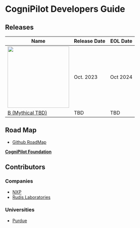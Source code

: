 # CogniPilot Developers Guide


## **Releases**
| Name  |Release Date | EOL Date |
|-------|-------------|----------|
|  [<img src='releases/airy/assets/airy-name.png' width='200'>](releases/airy) | Oct. 2023 | Oct 2024 |
| [B (Mythical TBD)](releases/b-mythical) | TBD | TBD |


## Road Map

* [Github RoadMap](https://github.com/orgs/CogniPilot/projects/2/views/1)


[**CogniPilot Foundation**](https://www.cognipilot.com)


## Contributors

### Companies
- [NXP](https://www.nxp.com/)
- [Rudis Laboratories](https://www.rudislabs.com/)

### Universities
  - [Purdue](https://engineering.purdue.edu/PURT)
